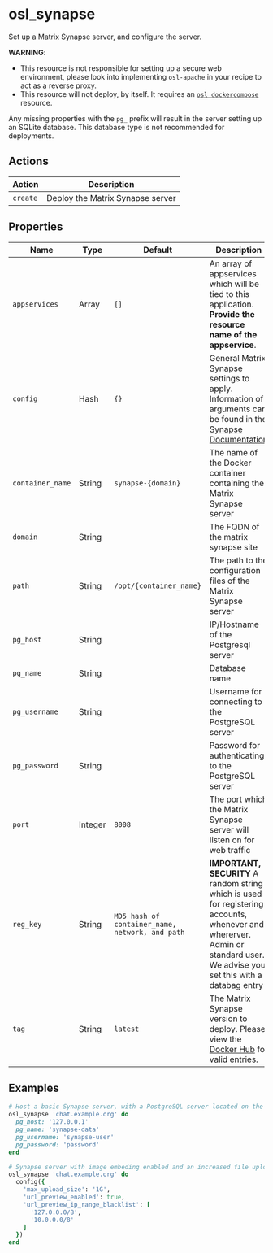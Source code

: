 # osl\_synapse

Set up a Matrix Synapse server, and configure the server.

**WARNING**:
* This resource is not responsible for setting up a secure web environment, please look into implementing `osl-apache` in your recipe to act as a reverse proxy.
* This resource will not deploy, by itself. It requires an [`osl_dockercompose`](https://github.com/osuosl-cookbooks/osl-docker/blob/master/resources/dockercompose.rb) resource.

Any missing properties with the `pg_` prefix will result in the server setting up an SQLite database. This database type is not recommended for deployments.

## Actions

| Action   | Description                       |
| -------- | --------------------------------- |
| `create` | Deploy the Matrix Synapse server  |

## Properties

| Name             | Type             | Default                                          | Description | Required |
| ---------------- | ---------------- | ------------------------------------------------ | ----------- | -------- |
| `appservices`    | Array            | `[]`                                             | An array of appservices which will be tied to this application. **Provide the resource name of the appservice**. | |
| `config`         | Hash             | `{}`                                             | General Matrix Synapse settings to apply. Information of arguments can be found in the [Synapse Documentation](https://matrix-org.github.io/synapse/latest/usage/configuration/config_documentation.html) | |
| `container_name` | String           | `synapse-{domain}`                        | The name of the Docker container containing the Matrix Synapse server | |
| `domain`         | String           |                                                  | The FQDN of the matrix synapse site | Yes, resource name |
| `path`           | String           | `/opt/{container_name}`                  | The path to the configuration files of the Matrix Synapse server | |
| `pg_host`        | String           |                                                  | IP/Hostname of the Postgresql server | |
| `pg_name`        | String           |                                                  | Database name | |
| `pg_username`    | String           |                                                  | Username for connecting to the PostgreSQL server | |
| `pg_password`    | String           |                                                  | Password for authenticating to the PostgreSQL server | |
| `port`           | Integer          | `8008`                                           | The port which the Matrix Synapse server will listen on for web traffic | |
| `reg_key`        | String           | `MD5 hash of container_name, network, and path`  | **IMPORTANT, SECURITY** A random string which is used for registering accounts, whenever and whererver. Admin or standard user. We advise you set this with a databag entry | Encouraged |
| `tag`            | String           | `latest`                                         | The Matrix Synapse version to deploy. Please view the [Docker Hub](https://hub.docker.com/r/matrixdotorg/synapse/tags) for valid entries. | |

## Examples
```ruby
# Host a basic Synapse server, with a PostgreSQL server located on the same VM
osl_synapse 'chat.example.org' do
  pg_host: '127.0.0.1'
  pg_name: 'synapse-data'
  pg_username: 'synapse-user'
  pg_password: 'password'
end

# Synapse server with image embeding enabled and an increased file upload size
osl_synapse 'chat.example.org' do
  config({
    'max_upload_size': '1G',
    'url_preview_enabled': true,
    'url_preview_ip_range_blacklist': [
      '127.0.0.0/8',
      '10.0.0.0/8'
    ]
  })
end
```

